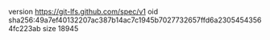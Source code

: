 version https://git-lfs.github.com/spec/v1
oid sha256:49a7ef40132207ac387b14ac7c1945b7027732657ffd6a23054543564fc223ab
size 18945
